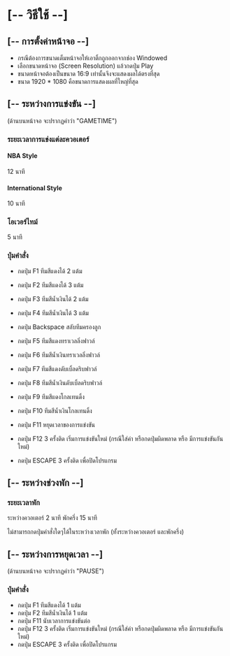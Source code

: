 # [-- วิธีใช้ --]

## [-- การตั้งค่าหน้าจอ --]

- กรณีต้องการขนาดเต็มหน้าจอให้เอาติ้กถูกออกจากช่อง Windowed
- เลือกขนาดหน้าจอ (Screen Resolution) แล้วกดปุ่ม Play
- ขนาดหน้าจอต้องเป็นขนาด 16:9 เท่านั้นจึงจะแสดงผลได้ตรงที่สุด
- ขนาด 1920 * 1080 คือขนาดการแสดงผลที่ใหญ่ที่สุด

## [-- ระหว่างการแข่งขัน --]
(ด้านบนหน้าจอ จะปรากฏคำว่า "GAMETIME")

### ระยะเวลาการแข่งแต่ละควอเตอร์
#### NBA Style
12 นาที
#### International Style
10 นาที

### โอเวอร์ไทม์
5 นาที

### ปุ่มคำสั่ง
- กดปุ่ม F1 ทีมสีแดงได้ 2 แต้ม
- กดปุ่ม F2 ทีมสีแดงได้ 3 แต้ม
- กดปุ่ม F3 ทีมสีน้ำเงินได้ 2 แต้ม
- กดปุ่ม F4 ทีมสีน้ำเงินได้ 3 แต้ม

- กดปุ่ม Backspace สลับทีมครองลูก

- กดปุ่ม F5 ทีมสีแดงทราเวลลิ่งฟาวล์
- กดปุ่ม F6 ทีมสีน้ำเงินทราเวลลิ่งฟาวล์
- กดปุ่ม F7 ทีมสีแดงดับเบิ้ลดริบฟาวล์
- กดปุ่ม F8 ทีมสีน้ำเงินดับเบิ้ลดริบฟาวล์
- กดปุ่ม F9 ทีมสีแดงโกลเทนดิ้ง
- กดปุ่ม F10 ทีมสีน้ำเงินโกลเทนดิ้ง

- กดปุ่ม F11 หยุดเวลาของการแข่งขัน

- กดปุ่ม F12 3 ครั้งติด เริ่มการแข่งขันใหม่ (กรณีใส่ค่า หรือกดปุ่มผิดพลาด หรือ มีการแข่งขันกันใหม่)
- กดปุ่ม ESCAPE 3 ครั้งติด เพื่อปิดโปรแกรม

## [-- ระหว่างช่วงพัก --]
### ระยะเวลาพัก
ระหว่างควอเตอร์ 2 นาที
พักครึ่ง 15 นาที

ไม่สามารถกดปุ่มคำสั่งใดๆได้ในระหว่างเวลาพัก (ทั้งระหว่างควอเตอร์ และพักครึ่ง)

## [-- ระหว่างการหยุดเวลา --]

(ด้านบนหน้าจอ จะปรากฏคำว่า "PAUSE")

### ปุ่มคำสั่ง
- กดปุ่ม F1 ทีมสีแดงได้ 1 แต้ม
- กดปุ่ม F2 ทีมสีน้ำเงินได้ 1 แต้ม
- กดปุ่ม F11 นับเวลาการแข่งขันต่อ
- กดปุ่ม F12 3 ครั้งติด เริ่มการแข่งขันใหม่ (กรณีใส่ค่า หรือกดปุ่มผิดพลาด หรือ มีการแข่งขันกันใหม่)
- กดปุ่ม ESCAPE 3 ครั้งติด เพื่อปิดโปรแกรม
